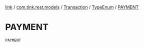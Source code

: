 [link](../../../index.md) / [com.tink.rest.models](../../index.md) / [Transaction](../index.md) / [TypeEnum](index.md) / [PAYMENT](./-p-a-y-m-e-n-t.md)

# PAYMENT

`PAYMENT`
